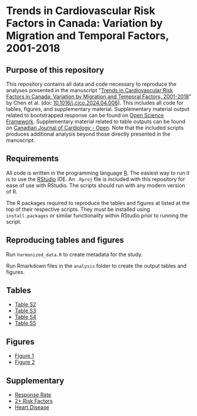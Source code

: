 # Trends in Cardiovascular Risk Factors in Canada: Variation by Migration and Temporal Factors, 2001-2018

## Purpose of this repository

This repository contains all data and code necessary to reproduce the analyses presented in the manuscript "[Trends in Cardiovascular Risk Factors in Canada: Variation by Migration and Temporal Factors, 2001-2018](https://doi.org/10.1016/j.cjco.2024.04.006)" by Chen et al. (doi: [10.1016/j.cjco.2024.04.006](https://doi.org/10.1016/j.cjco.2024.04.006)). This includes all code for tables, figures, and supplementary material. Supplementary material output related to bootstrapped response can be found on [Open Science Framework](https://osf.io/k26cf/). Supplementary material related to table outputs can be found on [Canadian Journal of Cardiology - Open](https://www.cjcopen.ca/cms/10.1016/j.cjco.2024.04.006/attachment/367a51a7-3a02-4220-afe9-78085c9f7550/mmc1.docx). Note that the included scripts produces additional analysis beyond those directly presented in the manuscript.

## Requirements

All code is written in the programming language [R](https://www.r-project.org/). The easiest way to run it is to use the [RStudio](https://rstudio.com/) IDE. An `.Rproj` file is included with this repository for ease of use with RStudio. The scripts should run with any modern version of R.

The R packages required to reproduce the tables and figures at listed at the top of their respective scripts. They must be installed using `install.packages` or similar functionality within RStudio prior to running the script.

## Reproducing tables and figures

Run `harmonized_data.R` to create metadata for the study.

Run Rmarkdown files in the `analysis` folder to create the output tables and figures.

## Tables

- [Table S2](analysis/Table2-Descriptive-Statistics.Rmd)
- [Table S3](analysis/Table3-Age-Sex-Prevalence.Rmd)
- [Table S4](analysis/Table4-Age-Prevalence.Rmd)
- [Table S5](analysis/Table5-Regional-Prevalence.Rmd)

## Figures

- [Figure 1](analysis/Figure1&2-Risk-Factor-Plots.Rmd)
- [Figure 2](analysis/Figure1&2-Risk-Factor-Plots.Rmd)


## Supplementary

- [Response Rate](analysis/Appendix-2+Risk-Factors.Rmd)
- [2+ Risk Factors](analysis/Appendix-Heart-Disease.Rmd)
- [Heart Disease](analysis/Appendix-Response.Rmd)
